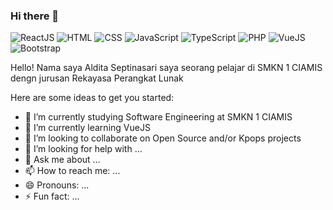 ### Hi there 👋

![ReactJS](https://img.shields.io/badge/ReactJS-Learning-blue)
![HTML](https://img.shields.io/badge/HTML-Intermediate-orange)
![CSS](https://img.shields.io/badge/CSS-Intermediate-lightblue)
![JavaScript](https://img.shields.io/badge/JavaScript-Beginner-yellow)
![TypeScript](https://img.shields.io/badge/TypeScript-Learning-lightgrey)
![PHP](https://img.shields.io/badge/PHP-Intermediate-grey)
![VueJS](https://img.shields.io/badge/VueJS-Beginer-green)
![Bootstrap](https://img.shields.io/badge/Bootstrap-Beginner-blue)

Hello! Nama saya Aldita Septinasari saya seorang pelajar di SMKN 1 CIAMIS dengn jurusan Rekayasa Perangkat Lunak

Here are some ideas to get you started:

- 🔭 I’m currently studying Software Engineering at SMKN 1 CIAMIS
- 🌱 I’m currently learning VueJS
- 👯 I’m looking to collaborate on Open Source and/or Kpops projects
- 🤔 I’m looking for help with ...
- 💬 Ask me about ...
- 📫 How to reach me: ...
- 😄 Pronouns: ...
- ⚡ Fun fact: ...

